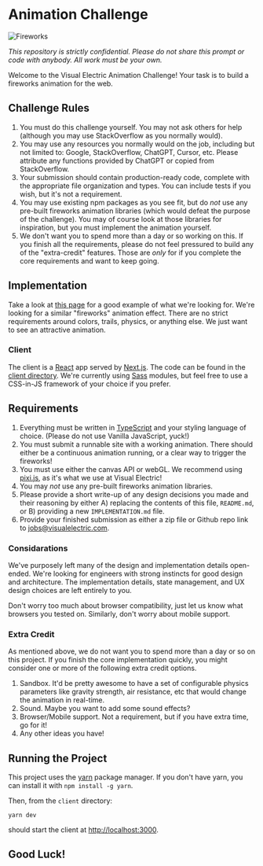 # Animation Challenge

![Fireworks](https://s3.us-west-2.amazonaws.com/media.prism.ai/fireworks-scaled.jpg.webp)

_This repository is strictly confidential. Please do not share this prompt or code with anybody. All work must be your own._

Welcome to the Visual Electric Animation Challenge! Your task is to build a fireworks animation for the web.

## Challenge Rules

1. You must do this challenge yourself. You may not ask others for help (although you may use StackOverflow as you normally would).
2. You may use any resources you normally would on the job, including but not limited to: Google, StackOverflow, ChatGPT, Cursor, etc. Please attribute any functions provided by ChatGPT or copied from StackOverflow.
3. Your submission should contain production-ready code, complete with the appropriate file organization and types. You can include tests if you wish, but it's not a requirement.
4. You may use existing npm packages as you see fit, but do _not_ use any pre-built fireworks animation libraries (which would defeat the purpose of the challenge). You may of course look at those libraries for inspiration, but you must implement the animation yourself.
5. We don't want you to spend more than a day or so working on this. If you finish all the requirements, please do not feel pressured to build any of the "extra-credit" features. Those are _only_ for if you complete the core requirements and want to keep going.

## Implementation

Take a look at [this page](https://particles.js.org/samples/presets/fireworks.html) for a good example of what we're looking for. We're looking for a similar "fireworks" animation effect. There are no strict requirements around colors, trails, physics, or anything else. We just want to see an attractive animation. 

### Client

The client is a [React](https://reactjs.org) app served by [Next.js](https://nextjs.org). The code can be found in the [client directory](/client). We're currently using [Sass](https://sass-lang.com) modules, but feel free to use a CSS-in-JS framework of your choice if you prefer.


## Requirements

1. Everything must be written in [TypeScript](https://www.typescriptlang.org) and your styling language of choice. (Please do not use Vanilla JavaScript, yuck!)
2. You must submit a runnable site with a working animation. There should either be a continuous animation running, or a clear way to trigger the fireworks!
3. You must use either the canvas API or webGL. We recommend using [pixi.js](https://www.pixijs.com/), as it's what we use at Visual Electric!
4. You may _not_ use any pre-built fireworks animation libraries.
5. Please provide a short write-up of any design decisions you made and their reasoning by either A) replacing the contents of this file, `README.md`, or B) providing a new `IMPLEMENTATION.md` file.
6. Provide your finished submission as either a zip file or Github repo link to [jobs@visualelectric.com](mailto:jobs@visualelectric.com).

### Considarations

We've purposely left many of the design and implementation details open-ended. We're looking for engineers with strong instincts for good design and architecture. The implementation details, state management, and UX design choices are left entirely to you.

Don't worry too much about browser compatibility, just let us know what browsers you tested on. Similarly, don't worry about mobile support.

### Extra Credit

As mentioned above, we do not want you to spend more than a day or so on this project. If you finish the core implementation quickly, you might consider one or more of the following extra credit options.

1. Sandbox. It'd be pretty awesome to have a set of configurable physics parameters like gravity strength, air resistance, etc that would change the animation in real-time.  
2. Sound. Maybe you want to add some sound effects?
3. Browser/Mobile support. Not a requirement, but if you have extra time, go for it!
4. Any other ideas you have!

## Running the Project

This project uses the [yarn](https://yarnpkg.com/) package manager. If you don't have yarn, you can install it with `npm install -g yarn`.

Then, from the `client` directory:

`yarn dev`

should start the client at [http://localhost:3000](http://localhost:3000).

## Good Luck!
